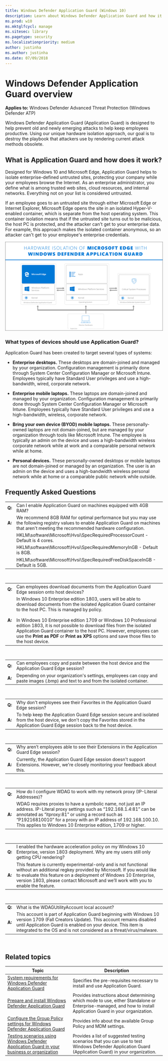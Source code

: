 ```yaml
---
title: Windows Defender Application Guard (Windows 10)
description: Learn about Windows Defender Application Guard and how it helps to combat malicious content and malware out on the Internet.
ms.prod: w10
ms.mktglfcycl: manage
ms.sitesec: library
ms.pagetype: security
ms.localizationpriority: medium
author: justinha
ms.author: justinha
ms.date: 07/09/2018
---
```


# Windows Defender Application Guard overview

**Applies to:** Windows Defender Advanced Threat Protection (Windows Defender ATP)
 
Windows Defender Application Guard (Application Guard) is designed to help prevent old and newly emerging attacks to help keep employees productive. Using our unique hardware isolation approach, our goal is to destroy the playbook that attackers use by rendering current attack methods obsolete. 

## What is Application Guard and how does it work?
Designed for Windows 10 and Microsoft Edge, Application Guard helps to isolate enterprise-defined untrusted sites, protecting your company while your employees browse the Internet. As an enterprise administrator, you define what is among trusted web sites, cloud resources, and internal networks. Everything not on your list is considered untrusted.

If an employee goes to an untrusted site through either Microsoft Edge or Internet Explorer, Microsoft Edge opens the site in an isolated Hyper-V-enabled container, which is separate from the host operating system. This container isolation means that if the untrusted site turns out to be malicious, the host PC is protected, and the attacker can't get to your enterprise data. For example, this approach makes the isolated container anonymous, so an attacker can't get to your employee's enterprise credentials.

![Hardware isolation diagram](images/appguard-hardware-isolation.png)

### What types of devices should use Application Guard?
Application Guard has been created to target several types of systems:

- **Enterprise desktops.** These desktops are domain-joined and managed by your organization. Configuration management is primarily done through System Center Configuration Manager or Microsoft Intune. Employees typically have Standard User privileges and use a high-bandwidth, wired, corporate network.

- **Enterprise mobile laptops.** These laptops are domain-joined and managed by your organization. Configuration management is primarily done through System Center Configuration Manager or Microsoft Intune. Employees typically have Standard User privileges and use a high-bandwidth, wireless, corporate network.

- **Bring your own device (BYOD) mobile laptops.** These personally-owned laptops are not domain-joined, but are managed by your organization through tools like Microsoft Intune. The employee is typically an admin on the device and uses a high-bandwidth wireless corporate network while at work and a comparable personal network while at home.

- **Personal devices.** These personally-owned desktops or mobile laptops are not domain-joined or managed by an organization. The user is an admin on the device and uses a high-bandwidth wireless personal network while at home or a comparable public network while outside.

## Frequently Asked Questions

| | |
|---|----------------------------|
|**Q:** |Can I enable Application Guard on machines equipped with 4GB RAM?|
|**A:** |We recommend 8GB RAM for optimal performance but you may use the following registry values to enable Application Guard on machines that aren't meeting the recommended hardware configuration. |
||HKLM\software\Microsoft\Hvsi\SpecRequiredProcessorCount       - Default is 4 cores. |
||HKLM\software\Microsoft\Hvsi\SpecRequiredMemoryInGB            - Default is 8GB.|
||HKLM\software\Microsoft\Hvsi\SpecRequiredFreeDiskSpaceInGB - Default is 5GB.|
<br>

| | |
|---|----------------------------|
|**Q:** |Can employees download documents from the Application Guard Edge session onto host devices?|
|**A:** |In Windows 10 Enterprise edition 1803, users will be able to download documents from the isolated Application Guard container to the host PC. This is managed by policy.<br><br>In Windows 10 Enterprise edition 1709 or Windows 10 Professional edition 1803, it is not possible to download files from the isolated Application Guard container to the host PC. However, employees can use the **Print as PDF** or **Print as XPS** options and save those files to the host device.|
<br>

| | |
|---|----------------------------|
|**Q:** |Can employees copy and paste between the host device and the Application Guard Edge session?|
|**A:** |Depending on your organization's settings, employees can copy and paste images (.bmp) and text to and from the isolated container.|
<br>

| | |
|---|----------------------------|
|**Q:** |Why don't employees see their Favorites in the Application Guard Edge session?|
|**A:** |To help keep the Application Guard Edge session secure and isolated from the host device, we don't copy the Favorites stored in the Application Guard Edge session back to the host device.|
<br>

| | |
|---|----------------------------|
|**Q:** |Why aren’t employees able to see their Extensions in the Application Guard Edge session?|
|**A:** |Currently, the Application Guard Edge session doesn't support Extensions. However, we're closely monitoring your feedback about this.|
<br>

| | |
|---|----------------------------|
|**Q:** |How do I configure WDAG to work with my network proxy (IP-Literal Addresses)?|
|**A:** |WDAG requires proxies to have a symbolic name, not just an IP address. IP-Literal proxy settings such as “192.168.1.4:81” can be annotated as “itproxy:81” or using a record such as “P19216810010” for a proxy with an IP address of 192.168.100.10. This applies to Windows 10 Enterprise edition, 1709 or higher.|
<br>

| | |
|---|----------------------------|
|**Q:** |I enabled the hardware acceleration policy on my Windows 10 Enterprise, version 1803 deployment. Why are my users still only getting CPU rendering?|
|**A:** |This feature is currently experimental-only and is not functional without an additional regkey provided by Microsoft. If you would like to evaluate this feature on a deployment of Windows 10 Enterprise, version 1803, please contact Microsoft and we’ll work with you to enable the feature.|
<br>

| | |
|---|----------------------------|
|**Q:** |What is the WDAGUtilityAccount local account?|
|**A:** |This account is part of Application Guard beginning with Windows 10 version 1709 (Fall Creators Update). This account remains disabled until Application Guard is enabled on your device. This item is integrated to the OS and is not considered as a threat/virus/malware.|
<br>

## Related topics

|Topic |Description |
|------|------------|
|[System requirements for Windows Defender Application Guard](reqs-wd-app-guard.md) |Specifies the pre-requisites necessary to install and use Application Guard.|
|[Prepare and install Windows Defender Application Guard](install-wd-app-guard.md) |Provides instructions about determining which mode to use, either Standalone or Enterprise-managed, and how to install Application Guard in your organization.|
|[Configure the Group Policy settings for Windows Defender Application Guard](configure-wd-app-guard.md) |Provides info about the available Group Policy and MDM settings.|
|[Testing scenarios using Windows Defender Application Guard in your business or organization](test-scenarios-wd-app-guard.md)|Provides a list of suggested testing scenarios that you can use to test Windows Defender Application Guard (Application Guard) in your organization.|

